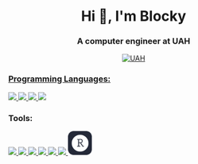<h1 align="center">Hi 👋, I'm Blocky</h1>
<h3 align="center">A computer engineer at UAH</h3>

<p align="center"> <a href="https://www.uah.es/en/estudios/estudios-oficiales/grados/Grado-en-Ingenieria-de-Computadores/" target="_blank" rel="noreferrer">
<img src="https://secuah.web.uah.es/2020/wp-content/uploads/2018/03/logo_uah.png" alt="UAH" width=400 />
</p>

<h3 align="left">Programming Languages:</h3>
<p align="left"> 
  <a href="https://www.python.org/" target="_blank" rel="noreferrer">
    <img src="https://go-skill-icons.vercel.app/api/icons?i=py&perline=4&theme=dark"> 
  </a> <a href="https://www.java.com/" target="_blank" rel="noreferrer">
  <img src="https://go-skill-icons.vercel.app/api/icons?i=java&perline=4&theme=dark">
  </a> <a href="https://www.r-project.org/" target="_blank" rel="noreferrer">
  <img src="https://go-skill-icons.vercel.app/api/icons?i=r&perline=4&theme=dark">
  </a> <a href="https://wikipedia.org/wiki/GNU_Assembler" target="_blank" rel="noreferrer">
  <img src="https://go-skill-icons.vercel.app/api/icons?i=assembly&perline=4&theme=dark">
  </a>
</p>
<h3 align="left">Tools:</h3>
<p align="left"> 
  <a href="https://git-scm.com/" target="_blank" rel="noreferrer">
    <img src="https://go-skill-icons.vercel.app/api/icons?i=git&perline=6&theme=dark"> 
  </a> <a href="https://ubuntu.com/download" target="_blank" rel="noreferrer">
  <img src="https://go-skill-icons.vercel.app/api/icons?i=linux&perline=6&theme=dark">
  </a> <a href="https://netbeans.apache.org/front/main/index.html" target="_blank" rel="noreferrer">
  <img src="https://go-skill-icons.vercel.app/api/icons?i=maven&perline=6&theme=dark">
  </a> <a href="https://www.jetbrains.com/pycharm/download/" target="_blank" rel="noreferrer">
  <img src="https://go-skill-icons.vercel.app/api/icons?i=pycharm&perline=6&theme=dark">
  </a> <a href="https://code.visualstudio.com/" target="_blank" rel="noreferrer">
  <img src="https://go-skill-icons.vercel.app/api/icons?i=vscode&perline=6&theme=dark">
  </a> <a href="https://wikipedia.org/wiki/Bash_(Unix_shell)" target="_blank" rel="noreferrer">
  <img src="https://go-skill-icons.vercel.app/api/icons?i=bash&perline=6&theme=dark">
  </a> <a href="https://wikipedia.org/wiki/Bash_(Unix_shell)" target="_blank" rel="noreferrer">
  <img src="https://raw.githubusercontent.com/Blockky/Blockky/master/ride.svg" width=48>
  </a>
</p>
